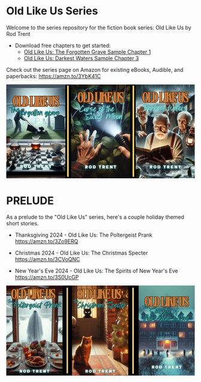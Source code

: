 # Old Like Us Series

Welcome to the series repository for the fiction book series: Old Like Us by Rod Trent

* Download free chapters to get started:
  *   <a href="Free_Chapter/Old Like Us 6 x 9 inch (15.24 x 22.86 cm) First Chapter.pdf" target="_blank">Old Like Us: The Forgotten Grave Sample Chapter 1</a>
  *   <a href="Free_Chapter/Old Like Us Darkest Waters Sample Chapter.pdf" target="_blank">Old Like Us: Darkest Waters Sample Chapter 3</a>

Check out the series page on Amazon for existing eBooks, Audible, and paperbacks: https://amzn.to/3YbK41C 

<p align="center"><img src="https://github.com/rod-trent/OldLikeUs/blob/main/Images/smallmainbooks.jpg"></center></p>

# PRELUDE

As a prelude to the "Old Like Us" series, here's a couple holiday themed short stories.

* Thanksgiving 2024 - Old Like Us: The Poltergeist Prank https://amzn.to/3Zo9ERQ

* Christmas 2024 - Old Like Us: The Christmas Specter https://amzn.to/3CVoQNC

* New Year's Eve 2024 - Old Like Us: The Spirits of New Year's Eve https://amzn.to/3S0UcGP 

<p align="left"><img src="https://raw.githubusercontent.com/rod-trent/OldLikeUs/refs/heads/main/Images/oldsholidays.jpg"></left></p>



